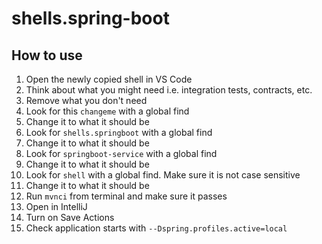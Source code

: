 # shells.spring-boot

## How to use

1. Open the newly copied shell in VS Code
2. Think about what you might need i.e. integration tests, contracts, etc.
3. Remove what you don't need
4. Look for this `changeme` with a global find
5. Change it to what it should be
6. Look for `shells.springboot` with a global find
7. Change it to what it should be
8. Look for `springboot-service` with a global find
9. Change it to what it should be
10. Look for `shell` with a global find. Make sure it is not case sensitive
11. Change it to what it should be
12. Run `mvnci` from terminal and make sure it passes
13. Open in IntelliJ
14. Turn on Save Actions
15. Check application starts with `--Dspring.profiles.active=local`
